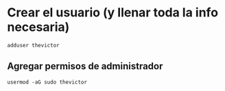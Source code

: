 # Crear el usuario (y llenar toda la info necesaria)

```
adduser thevictor
```
## Agregar permisos de administrador
```
usermod -aG sudo thevictor
```

